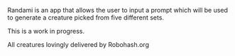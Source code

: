 Randami is an app that allows the user to input a prompt which will be used to generate a creature picked from five different sets.

This is a work in progress.

All creatures lovingly delivered by Robohash.org
